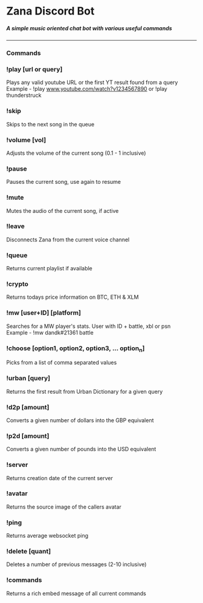 # Zana Discord Bot


##### A simple music oriented chat bot with various useful commands
---
### Commands
### !play [url or query]
Plays any valid youtube URL or the first YT result found from a query  
Example - !play www.youtube.com/watch?v1234567890 or !play thunderstruck

### !skip 
Skips to the next song in the queue

### !volume [vol]
Adjusts the volume of the current song (0.1 - 1 inclusive)

### !pause
Pauses the current song, use again to resume

### !mute
Mutes the audio of the current song, if active

### !leave
Disconnects Zana from the current voice channel

### !queue
Returns current playlist if available

### !crypto
Returns todays price information on BTC, ETH & XLM

### !mw [user+ID] \[platform]
Searches for a MW player's stats. User with ID + battle, xbl or psn  
Example - !mw dandk#21361 battle

### !choose [option1, option2, option3, ... option<sub>n</sub>]
Picks from a list of comma separated values

### !urban [query]
Returns the first result from Urban Dictionary for a given query

### !d2p [amount]
Converts a given number of dollars into the GBP equivalent

### !p2d [amount]
Converts a given number of pounds into the USD equivalent

### !server
Returns creation date of the current server

### !avatar
Returns the source image of the callers avatar

### !ping
Returns average websocket ping

### !delete [quant]
Deletes a number of previous messages (2-10 inclusive)

### !commands
Returns a rich embed message of all current commands
